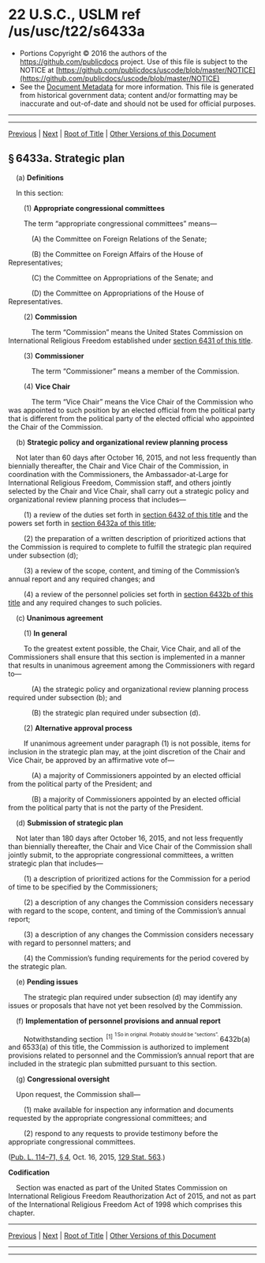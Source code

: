 ---
---

# 22 U.S.C., USLM ref /us/usc/t22/s6433a

* Portions Copyright © 2016 the authors of the https://github.com/publicdocs project.
  Use of this file is subject to the NOTICE at [https://github.com/publicdocs/uscode/blob/master/NOTICE](https://github.com/publicdocs/uscode/blob/master/NOTICE)
* See the [Document Metadata](././../../../../..//README.md) for more information.
  This file is generated from historical government data; content and/or formatting may be inaccurate and out-of-date and should not be used for official purposes.

----------
----------

[Previous](./../../../../..//us/usc/t22/ch73/schII/m__us_usc_t22_s6433.md) | [Next](./../../../../..//us/usc/t22/ch73/schII/m__us_usc_t22_s6434.md) | [Root of Title](./../../../../../) | [Other Versions of this Document](https://publicdocs.github.io/go/links?ns=uslm&ref=%2Fus%2Fusc%2Ft22%2Fs6433a)

## § 6433a. Strategic plan

    (a) __Definitions__ 

    In this section:

        (1) __Appropriate congressional committees__ 

        The term “appropriate congressional committees” means—

            (A) the Committee on Foreign Relations of the Senate;

            (B) the Committee on Foreign Affairs of the House of Representatives;

            (C) the Committee on Appropriations of the Senate; and

            (D) the Committee on Appropriations of the House of Representatives.

        (2) __Commission__ 

            The term “Commission” means the United States Commission on International Religious Freedom established under [section 6431 of this title][/us/usc/t22/s6431].

        (3) __Commissioner__ 

            The term “Commissioner” means a member of the Commission.

        (4) __Vice Chair__ 

            The term “Vice Chair” means the Vice Chair of the Commission who was appointed to such position by an elected official from the political party that is different from the political party of the elected official who appointed the Chair of the Commission.

    (b) __Strategic policy and organizational review planning process__ 

    Not later than 60 days after October 16, 2015, and not less frequently than biennially thereafter, the Chair and Vice Chair of the Commission, in coordination with the Commissioners, the Ambassador-at-Large for International Religious Freedom, Commission staff, and others jointly selected by the Chair and Vice Chair, shall carry out a strategic policy and organizational review planning process that includes—

        (1) a review of the duties set forth in [section 6432 of this title][/us/usc/t22/s6432] and the powers set forth in [section 6432a of this title][/us/usc/t22/s6432a];

        (2) the preparation of a written description of prioritized actions that the Commission is required to complete to fulfill the strategic plan required under subsection (d);

        (3) a review of the scope, content, and timing of the Commission’s annual report and any required changes; and

        (4) a review of the personnel policies set forth in [section 6432b of this title][/us/usc/t22/s6432b] and any required changes to such policies.

    (c) __Unanimous agreement__ 

        (1) __In general__ 

        To the greatest extent possible, the Chair, Vice Chair, and all of the Commissioners shall ensure that this section is implemented in a manner that results in unanimous agreement among the Commissioners with regard to—

            (A) the strategic policy and organizational review planning process required under subsection (b); and

            (B) the strategic plan required under subsection (d).

        (2) __Alternative approval process__ 

        If unanimous agreement under paragraph (1) is not possible, items for inclusion in the strategic plan may, at the joint discretion of the Chair and Vice Chair, be approved by an affirmative vote of—

            (A) a majority of Commissioners appointed by an elected official from the political party of the President; and

            (B) a majority of Commissioners appointed by an elected official from the political party that is not the party of the President.

    (d) __Submission of strategic plan__ 

    Not later than 180 days after October 16, 2015, and not less frequently than biennially thereafter, the Chair and Vice Chair of the Commission shall jointly submit, to the appropriate congressional committees, a written strategic plan that includes—

        (1) a description of prioritized actions for the Commission for a period of time to be specified by the Commissioners;

        (2) a description of any changes the Commission considers necessary with regard to the scope, content, and timing of the Commission’s annual report;

        (3) a description of any changes the Commission considers necessary with regard to personnel matters; and

        (4) the Commission’s funding requirements for the period covered by the strategic plan.

    (e) __Pending issues__ 

        The strategic plan required under subsection (d) may identify any issues or proposals that have not yet been resolved by the Commission.

    (f) __Implementation of personnel provisions and annual report__ 

        Notwithstanding section  <sup>\[1\]</sup>  <sup><sup> 1 So in original. Probably should be “sections”. </sup></sup>  6432b(a) and 6533(a) of this title, the Commission is authorized to implement provisions related to personnel and the Commission’s annual report that are included in the strategic plan submitted pursuant to this section.

    (g) __Congressional oversight__ 

    Upon request, the Commission shall—

        (1) make available for inspection any information and documents requested by the appropriate congressional committees; and

        (2) respond to any requests to provide testimony before the appropriate congressional committees.

([Pub. L. 114–71, § 4][/us/pl/114/71/s4], Oct. 16, 2015, [129 Stat. 563][/us/stat/129/563].)

 __Codification__ 

    Section was enacted as part of the United States Commission on International Religious Freedom Reauthorization Act of 2015, and not as part of the International Religious Freedom Act of 1998 which comprises this chapter.

----------

[Previous](./../../../../..//us/usc/t22/ch73/schII/m__us_usc_t22_s6433.md) | [Next](./../../../../..//us/usc/t22/ch73/schII/m__us_usc_t22_s6434.md) | [Root of Title](./../../../../../) | [Other Versions of this Document](https://publicdocs.github.io/go/links?ns=uslm&ref=%2Fus%2Fusc%2Ft22%2Fs6433a)

----------
----------

[/us/usc/t22/s6431]: https://publicdocs.github.io/go/links?ns=uslm&ref=%2Fus%2Fusc%2Ft22%2Fs6431
[/us/usc/t22/s6432]: https://publicdocs.github.io/go/links?ns=uslm&ref=%2Fus%2Fusc%2Ft22%2Fs6432
[/us/usc/t22/s6432a]: https://publicdocs.github.io/go/links?ns=uslm&ref=%2Fus%2Fusc%2Ft22%2Fs6432a
[/us/usc/t22/s6432b]: https://publicdocs.github.io/go/links?ns=uslm&ref=%2Fus%2Fusc%2Ft22%2Fs6432b
[/us/pl/114/71/s4]: https://publicdocs.github.io/go/links?ns=uslm&ref=%2Fus%2Fpl%2F114%2F71%2Fs4
[/us/stat/129/563]: https://publicdocs.github.io/go/links?ns=uslm&ref=%2Fus%2Fstat%2F129%2F563



